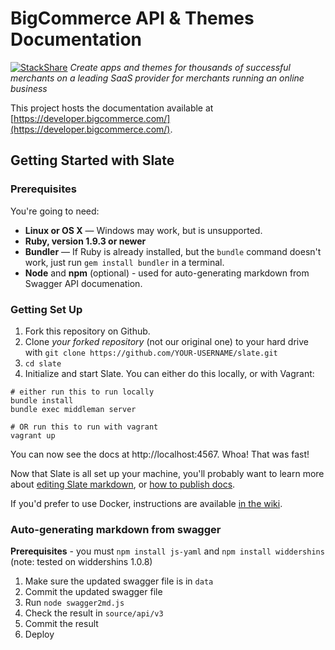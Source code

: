 # BigCommerce API & Themes Documentation
[![StackShare](https://img.shields.io/badge/tech-stack-0690fa.svg?style=flat)](https://stackshare.io/bc-AlyssNoland/developer-documentation)
*Create apps and themes for thousands of successful merchants on a leading SaaS provider for merchants running an online business*

This project hosts the documentation available at [https://developer.bigcommerce.com/](https://developer.bigcommerce.com/).

Getting Started with Slate
------------------------------

### Prerequisites

You're going to need:

 - **Linux or OS X** — Windows may work, but is unsupported.
 - **Ruby, version 1.9.3 or newer**
 - **Bundler** — If Ruby is already installed, but the `bundle` command doesn't work, just run `gem install bundler` in a terminal.
- **Node** and **npm** (optional) - used for auto-generating markdown from Swagger API documenation.

### Getting Set Up

1. Fork this repository on Github.
2. Clone *your forked repository* (not our original one) to your hard drive with `git clone https://github.com/YOUR-USERNAME/slate.git`
3. `cd slate`
4. Initialize and start Slate. You can either do this locally, or with Vagrant:

```shell
# either run this to run locally
bundle install
bundle exec middleman server

# OR run this to run with vagrant
vagrant up
```

You can now see the docs at http://localhost:4567. Whoa! That was fast!

Now that Slate is all set up your machine, you'll probably want to learn more about [editing Slate markdown](https://github.com/lord/slate/wiki/Markdown-Syntax), or [how to publish docs](https://github.com/lord/slate/wiki/Deploying-Slate).

If you'd prefer to use Docker, instructions are available [in the wiki](https://github.com/lord/slate/wiki/Docker).

### Auto-generating markdown from swagger

**Prerequisites** - you must `npm install js-yaml` and `npm install widdershins` (note: tested on widdershins 1.0.8)

1. Make sure the updated swagger file is in `data`
2. Commit the updated swagger file
3. Run `node swagger2md.js`
4. Check the result in `source/api/v3`
5. Commit the result
6. Deploy
